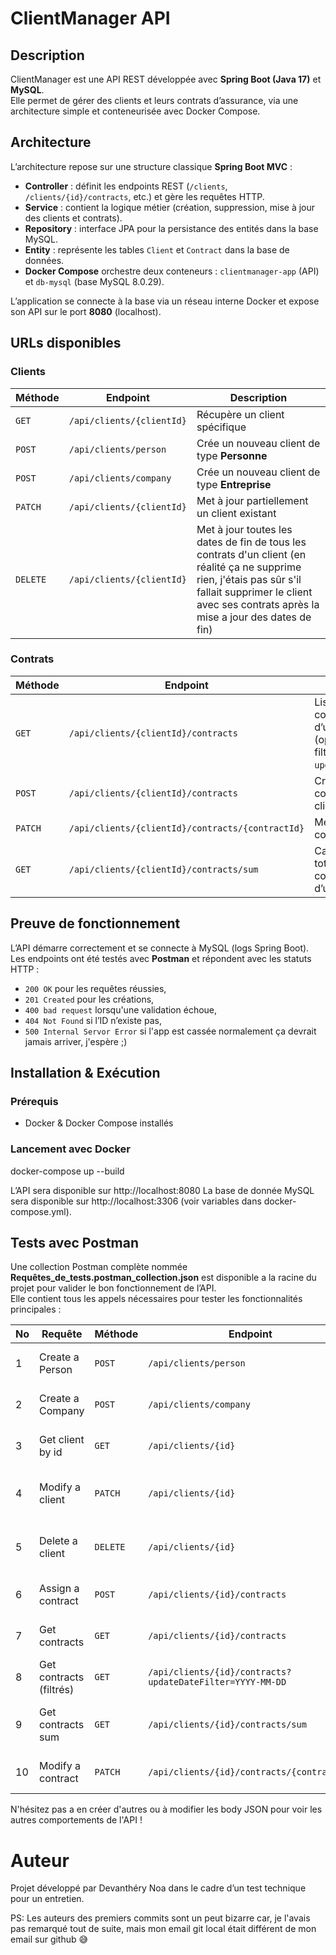 # ClientManager API

## Description
ClientManager est une API REST développée avec **Spring Boot (Java 17)** et **MySQL**.  
Elle permet de gérer des clients et leurs contrats d’assurance, via une architecture simple et conteneurisée avec Docker Compose.

## Architecture
L’architecture repose sur une structure classique **Spring Boot MVC** :
- **Controller** : définit les endpoints REST (`/clients`, `/clients/{id}/contracts`, etc.) et gère les requêtes HTTP.
- **Service** : contient la logique métier (création, suppression, mise à jour des clients et contrats).
- **Repository** : interface JPA pour la persistance des entités dans la base MySQL.
- **Entity** : représente les tables `Client` et `Contract` dans la base de données.
- **Docker Compose** orchestre deux conteneurs : `clientmanager-app` (API) et `db-mysql` (base MySQL 8.0.29).

L’application se connecte à la base via un réseau interne Docker et expose son API sur le port **8080** (localhost).

## URLs disponibles

### Clients
| Méthode | Endpoint | Description |
|----------|-----------|-------------|
| `GET` | `/api/clients/{clientId}` | Récupère un client spécifique |
| `POST` | `/api/clients/person` | Crée un nouveau client de type **Personne** |
| `POST` | `/api/clients/company` | Crée un nouveau client de type **Entreprise** |
| `PATCH` | `/api/clients/{clientId}` | Met à jour partiellement un client existant |
| `DELETE` | `/api/clients/{clientId}` | Met à jour toutes les dates de fin de tous les contrats d'un client (en réalité ça ne supprime rien, j'étais pas sûr s'il fallait supprimer le client avec ses contrats après la mise a jour des dates de fin) |


### Contrats
| Méthode | Endpoint | Description |
|----------|-----------|-------------|
| `GET` | `/api/clients/{clientId}/contracts` | Liste tous les contrats actifs d’un client (optionnellement filtrés par `updateDateFilter`) |
| `POST` | `/api/clients/{clientId}/contracts` | Crée un nouveau contrat pour un client donné |
| `PATCH` | `/api/clients/{clientId}/contracts/{contractId}` | Met à jour un contrat spécifique |
| `GET` | `/api/clients/{clientId}/contracts/sum` | Calcule la somme totale des contrats actifs d’un client |


## Preuve de fonctionnement
L’API démarre correctement et se connecte à MySQL (logs Spring Boot).  
Les endpoints ont été testés avec **Postman** et répondent avec les statuts HTTP :
- `200 OK` pour les requêtes réussies,  
- `201 Created` pour les créations,  
- `400 bad request` lorsqu'une validation échoue,
- `404 Not Found` si l’ID n’existe pas,
- `500 Internal Servor Error` si l'app est cassée normalement ça devrait jamais arriver, j'espère ;)

## Installation & Exécution
### Prérequis
- Docker & Docker Compose installés

### Lancement avec Docker
docker-compose up --build

L’API sera disponible sur http://localhost:8080
La base de donnée MySQL sera disponible sur http://localhost:3306 (voir variables dans docker-compose.yml).

## Tests avec Postman

Une collection Postman complète nommée **Requêtes_de_tests.postman_collection.json** est disponible a la racine du projet pour valider le bon fonctionnement de l’API.  
Elle contient tous les appels nécessaires pour tester les fonctionnalités principales :

| No | Requête | Méthode | Endpoint | Description |
|---|----------|----------|-----------|--------------|
| 1 | Create a Person | `POST` | `/api/clients/person` | Crée un client individuel |
| 2 | Create a Company | `POST` | `/api/clients/company` | Crée un client entreprise |
| 3 | Get client by id | `GET` | `/api/clients/{id}` | Récupère un client existant |
| 4 | Modify a client | `PATCH` | `/api/clients/{id}` | Met à jour les informations d’un client |
| 5 | Delete a client | `DELETE` | `/api/clients/{id}` | Supprime un client et tous ses contrats |
| 6 | Assign a contract | `POST` | `/api/clients/{id}/contracts` | Associe un contrat à un client |
| 7 | Get contracts | `GET` | `/api/clients/{id}/contracts` | Liste les contrats d’un client |
| 8 | Get contracts (filtrés) | `GET` | `/api/clients/{id}/contracts?updateDateFilter=YYYY-MM-DD` | Filtre par date de mise à jour |
| 9 | Get contracts sum | `GET` | `/api/clients/{id}/contracts/sum` | Calcule le montant total des contrats |
| 10 | Modify a contract | `PATCH` | `/api/clients/{id}/contracts/{contractId}` | Met à jour le montant d’un contrat |

N'hésitez pas a en créer d'autres ou à modifier les body JSON pour voir les autres comportements de l'API !

# Auteur
Projet développé par Devanthéry Noa dans le cadre d’un test technique pour un entretien.

PS: Les auteurs des premiers commits sont un peut bizarre car, je l'avais pas remarqué tout de suite, mais mon email git local était différent de mon email sur github 😅